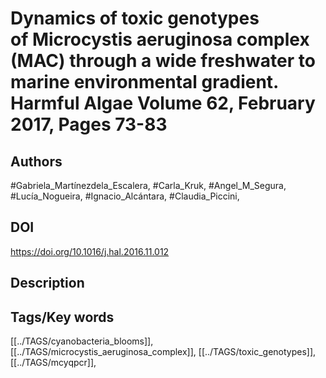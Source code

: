# Dynamics of toxic genotypes of Microcystis aeruginosa complex (MAC) through a wide freshwater to marine environmental gradient. Harmful Algae Volume 62, February 2017, Pages 73-83
## Authors
#Gabriela_Martínezdela_Escalera, #Carla_Kruk, #Angel_M_Segura, #Lucía_Nogueira, #Ignacio_Alcántara, #Claudia_Piccini, 
## DOI
 https://doi.org/10.1016/j.hal.2016.11.012
## Description

## Tags/Key words
[[../TAGS/cyanobacteria_blooms]], [[../TAGS/microcystis_aeruginosa_complex]], [[../TAGS/toxic_genotypes]], [[../TAGS/mcyqpcr]], 